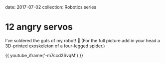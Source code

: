 date: 2017-07-02
collection: Robotics series

12 angry servos
===============

I've soldered the guts of my robot! 💪 (For the full picture add in your
head a 3D-printed exoskeleton of a four-legged spider.)

{{ youtube_iframe('-m7ccd2SvqM') }}
